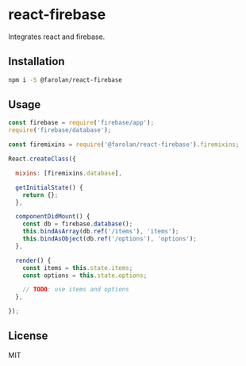 # react-firebase

Integrates react and firebase.

## Installation

```bash
npm i -S @farolan/react-firebase
```
## Usage

```js
const firebase = require('firebase/app');
require('firebase/database');

const firemixins = require('@farolan/react-firebase').firemixins;

React.createClass({

  mixins: [firemixins.database],

  getInitialState() {
    return {};
  },

  componentDidMount() {
    const db = firebase.database();
    this.bindAsArray(db.ref('/items'), 'items');
    this.bindAsObject(db.ref('/options'), 'options');
  },

  render() {
    const items = this.state.items;
    const options = this.state.options;

    // TODO: use items and options
  },

});
```

## License
MIT